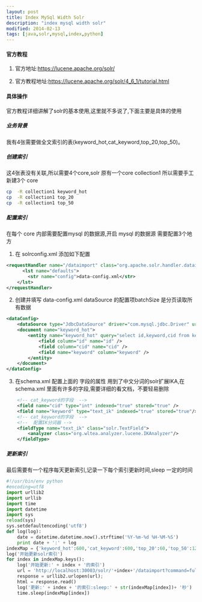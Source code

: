 ```yaml
---
layout: post
title: Index MySql Width Solr 
description: "index mysql width solr"
modified: 2014-02-13
tags: [java,solr,mysql,index,python]
---
```

#### 官方教程 

1.  官方地址:https://lucene.apache.org/solr/

2.  官方教程地址:https://lucene.apache.org/solr/4_6_1/tutorial.html

#### 具体操作

官方教程详细讲解了solr的基本使用,这里就不多说了,下面主要是具体的使用

##### 业务背景

我有4张需要做全文索引的表(keyword_hot,cat_keyword,top_20,top_50)。

##### 创建索引

这4张表没有关联,所以需要4个core,solr 原有一个core collection1 所以需要手工新建3个 core 

```bash
cp  -R collection1 keyword_hot
cp  -R collection1 top_20
cp  -R collection1 top_50
```

##### 配置索引

在每个 core 内部需要配置mysql 的数据源,开启 mysql 的数据源 需要配置3个地方

1.  在 solrconfig.xml 添加如下配置

```xml
<requestHandler name="/dataimport" class="org.apache.solr.handler.dataimport.DataImportHandler">
      <lst name="defaults">
        <str name="config">data-config.xml</str>
    </lst>
</requestHandler>
```

2.  创建并填写 data-config.xml    dataSource 的配置项batchSize 是分页读取所有数据

```xml
<dataConfig>
    <dataSource type="JdbcDataSource" driver="com.mysql.jdbc.Driver" url="jdbc:mysql://localhost/p4papp" user="root" password="*******" batchSize = "-1"/>
    <document name="keyword_hot">
        <entity name="keyword_hot" query="select id,keyword,cid from keyword_hot">
            <field column="id" name="id" />
            <field column="cid" name="cid" />
            <field name="keyword" column="keyword" />
        </entity>
    </document>
</dataConfig>
```
3.  在schema.xml 配置上面的 字段的属性 用到了中文分词的solr扩展IKA,在schema.xml 里面有许多的字段,需要详细的看文档，不要轻易删除

``` xml
    <!-- cat_keyword的字段  -->
    <field name="cid" type="int" indexed="true" stored="true" />
    <field name="keyword" type="text_ik" indexed="true" stored="true"/>
    <!-- cat_keyword的字段  -->
    <!--  配置IK分词器 -->
    <fieldType name="text_ik" class="solr.TextField">
        <analyzer class="org.wltea.analyzer.lucene.IKAnalyzer"/>
    </fieldType>
```

##### 更新索引

最后需要有一个程序每天更新索引,记录一下每个索引更新时间,sleep 一定的时间

```python
#!/usr/bin/env python
#encoding=utf8
import urllib2
import urllib
import time
import datetime
import sys
reload(sys)
sys.setdefaultencoding('utf8')
def log(log):
    date = datetime.datetime.now().strftime('%Y-%m-%d %H-%M-%S')
    print date + ':' + log
indexMap = {'keyword_hot':600,'cat_keyword':600,'top_20':60,'top_50':120}
log('开始更新solr索引')
for index in indexMap.keys():
    log('开始更新:' + index + '的索引')
    url = 'http://localhost:30003/solr/'+index+'/dataimport?command=full-import&clean=true&commit=true'
    response = urllib2.urlopen(url);
    html = response.read()
    log('更新:' + index + '的索引:sleep:' + str(indexMap[index])+ '秒')
    time.sleep(indexMap[index])
```
